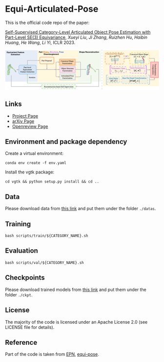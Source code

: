 # Equi-Articulated-Pose

This is the official code repo of the paper:

[Self-Supervised Category-Level Articulated Object Pose Estimation with Part-Level SE(3) Equivariance](https://equi-articulated-pose.github.io/), *Xueyi Liu*, *Ji Zhang*, *Ruizhen Hu*, *Haibin Huang*, *He Wang*, *Li Yi*, ICLR 2023.

![overall_pipeline](./assets/fig_github.png)

## Links

- [Project Page](https://equi-articulated-pose.github.io/)
- [arXiv Page](https://arxiv.org/abs/2302.14268)
- [Openreview Page](https://openreview.net/forum?id=20GtJ6hIaPA)


## Environment and package dependency

Create a virtual environment: 
```shell
conda env create -f env.yaml
```

Install the vgtk package:
```shell
cd vgtk && python setup.py install && cd ..
```

## Data

Please download data from [this link](https://drive.google.com/drive/folders/1SG1aPtJLlVp-rV34YqY_Az_Bru5XxKsc?usp=sharing) and put them under the folder `./datas`. 

## Training

```shell
bash scripts/train/${CATEGORY_NAME}.sh
```

## Evaluation

```shell
bash scripts/val/${CATEGORY_NAME}.sh
```

## Checkpoints

Please download trained models from [this link](https://drive.google.com/drive/folders/1tSg7-JjWCavrRiawdOyIVC4Tew-FnESc?usp=sharing) and put them under the folder `./ckpt`. 


## License

The majority of the code is licensed under an Apache License 2.0 (see LICENSE file for details).


## Reference

Part of the code is taken from [EPN](https://github.com/nintendops/EPN_PointCloud), [equi-pose](https://github.com/dragonlong/equi-pose).
